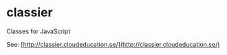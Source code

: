 classier
========

Classes for JavaScript

See:
[http://classier.cloudeducation.se/](http://classier.cloudeducation.se/)
